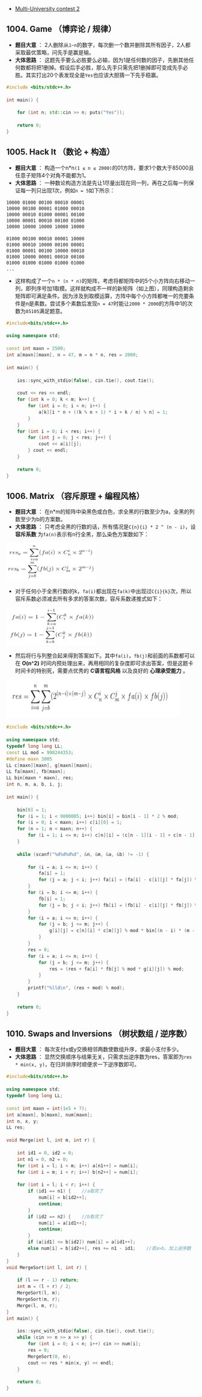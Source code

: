* [Multi-University contest 2](http://acm.hdu.edu.cn/userloginex.php?cid=803)
## 1004. Game （博弈论 / 规律）
* **题目大意** ： 2人删除从`1~n`的数字，每次删一个数并删除其所有因子，2人都采取最优策略，问先手是赢是输。
* **大体思路** ： 这题先手要么必胜要么必输，因为1是任何数的因子，先删其他任何数都将把1删掉。假设后手必胜，那么先手只需先把1删掉即可变成先手必胜。其实打出20个表发现全是`Yes`也应该大胆猜一下先手稳赢。

```c++
#include <bits/stdc++.h>

int main() {
    
    for (int n; std::cin >> n; puts("Yes"));
    
    return 0;
}
```

## 1005. Hack It （数论 + 构造）
* **题目大意** ： 构造一个n*n`(1 ≤ n ≤ 2000)`的01方阵，要求1个数大于85000且任意子矩阵4个对角不能都为1。
* **大体思路** ： 一种数论构造方法是先让1尽量出现在同一列，再在之后每一列保证每一列只出现1次，例如`n = 5`如下所示：
```
10000 01000 00100 00010 00001 
10000 00100 00001 01000 00010 
10000 00010 01000 00001 00100 
10000 00001 00010 00100 01000 
10000 10000 10000 10000 10000

01000 00100 00010 00001 10000 
01000 00010 10000 00100 00001 
01000 00001 00100 10000 00010 
01000 10000 00001 00010 00100 
01000 01000 01000 01000 01000 
...
```

* 这样构成了一个`n * (n * n)`的矩阵，考虑将都矩阵中的5个小方阵向右移动一列，即列序号加1取模。这样就构成不一样的新矩阵（如上图），同理构造剩余矩阵即可满足条件。因为涉及到取模运算，方阵中每个小方阵都唯一的充要条件是n是素数。尝试多个素数后发现`n = 47`时能让`2000 * 2000`的方阵中1的次数为`85105`满足题意。

```c++
#include<bits/stdc++.h>

using namespace std;

const int maxn = 2500;
int a[maxn][maxn], n = 47, m = n * n, res = 2000;

int main() {

    ios::sync_with_stdio(false), cin.tie(), cout.tie();

    cout << res << endl;
    for (int k = 0; k < m; k++) {
        for (int i = 0; i < n; i++) {
            a[k][i * n + ((k % n + 1) * i + k / n) % n] = 1;
        }
    }
    for (int i = 0; i < res; i++) {
        for (int j = 0; j < res; j++) {
            cout << a[i][j];
        } cout << endl;
    }

    return 0;
}
```

## 1006. Matrix （容斥原理 + 编程风格）
* **题目大意** ： 在n*m的矩阵中染黑色或白色，求全黑的行数至少为a，全黑的列数至少为b的方案数。
* **大体思路** ： 只考虑全黑的行数的话，所有情况是`C{n}{i} * 2 ^ (n - i)`，设 **容斥系数** 为`fa(n)`表示有n行全黑，那么染色方案数如下：

<img src="_image/1006_1.jpg" width="240" height="100" />

* 对于任何小于全黑行数i的k，`fa(i)`都出现在`fa(k)`中出现过`C{i}{k}`次，所以容斥系数必须减去所有多求的答案次数，容斥系数递推式如下：

<img src="_image/1006_2.jpg" width="240" height="100" />

* 然后将行与列整合起来得到答案如下。其中`fa(i)`，`fb(j)`和前面的系数都可以在 **O(n^2)** 时间内预处理出来，再用相同的复杂度即可求出答案，但是这题卡时间卡的特别死，需要点优秀的 **C语言程风格** 以及良好的 **心理承受能力** 。

<img src="_image/1006_3.jpg" width="460" height="100" />


```c++
#include <bits/stdc++.h>

using namespace std;
typedef long long LL;
const LL mod = 998244353;
#define maxn 3005
LL c[maxn][maxn], g[maxn][maxn];
LL fa[maxn], fb[maxn];
LL bin[maxn * maxn], res;
int n, m, a, b, i, j;

int main() {

    bin[0] = 1;
    for (i = 1; i < 9000005; i++) bin[i] = bin[i - 1] * 2 % mod;
    for (i = 0; i < maxn; i++) c[i][0] = 1;
    for (n = 1; n < maxn; n++) {
        for (i = 1; i <= n; i++) c[n][i] = (c[n - 1][i - 1] + c[n - 1][i]) % mod;
    }

    while (scanf("%d%d%d%d", &n, &m, &a, &b) != -1) {

        for (i = a; i <= n; i++) {
            fa[i] = 1;
            for (j = a; j < i; j++) fa[i] = (fa[i] - c[i][j] * fa[j]) % mod;
        }
        for (i = b; i <= m; i++) {
            fb[i] = 1;
            for (j = b; j < i; j++) fb[i] = (fb[i] - c[i][j] * fb[j]) % mod;
        }
        for (i = a; i <= n; i++) {
            for (j = b; j <= m; j++) {
                g[i][j] = c[n][i] * c[m][j] % mod * bin[(n - i) * (m - j)] % mod;
            }
        }
        res = 0;
        for (i = a; i <= n; i++) {
            for (j = b; j <= m; j++) {
                res = (res + fa[i] * fb[j] % mod * g[i][j]) % mod;
            }
        }
        printf("%lld\n", (res + mod) % mod);
    }

    return 0;
}
```

## 1010. Swaps and Inversions （树状数组 / 逆序数）
* **题目大意** ： 每次支付x或y交换相邻两数使数组升序，求最小支付多少。
* **大体思路** ： 显然交换顺序与结果无关，只需求出逆序数为res，答案即为`res * min(x, y)`，在归并排序时顺便求一下逆序数即可。

```c++
#include<bits/stdc++.h>

using namespace std;
typedef long long LL;

const int maxn = int(1e5 + 7);
int a[maxn], b[maxn], num[maxn];
int n, x, y;
LL res;

void Merge(int l, int m, int r) {

    int id1 = 0, id2 = 0;
    int n1 = 0, n2 = 0;
    for (int i = l; i < m; i++) a[n1++] = num[i];
    for (int i = m; i < r; i++) b[n2++] = num[i];

    for (int i = l; i < r; i++) {
        if (id1 == n1) {    //a取完了
            num[i] = b[id2++];
            continue;
        }
        if (id2 == n2) {    //b取完了
            num[i] = a[id1++];
            continue;
        }
        if (a[id1] <= b[id2]) num[i] = a[id1++];
        else num[i] = b[id2++], res += n1 - id1;    //若a>b，加上逆序数
    }
}
void MergeSort(int l, int r) {

    if (l == r - 1) return;
    int m = (l + r) / 2;
    MergeSort(l, m);
    MergeSort(m, r);
    Merge(l, m, r);
}
int main() {

    ios::sync_with_stdio(false), cin.tie(), cout.tie();
    while (cin >> n >> x >> y) {
        for (int i = 0; i < n; i++) cin >> num[i];
        res = 0;
        MergeSort(0, n);
        cout << res * min(x, y) << endl;
    }

    return 0;
}

```